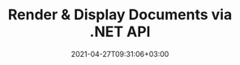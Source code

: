 ---
title: "Render & Display Documents via .NET API"
description: "‎.NET Document Viewer API to Render 170+ document formats into PDF, HTML and Image with Powerful ‎Configuration Options.‎"
bg_image: "https://cms.admin.containerize.com/templates/aspose/App_Themes/V3/images/bg/header1.png"
bg_overlay: false
layout: "product"
date: 2021-04-27T09:31:06+03:00
draft: false
button:
    enable: true
    icon: "ion-android-arrow-down"
    label: "Download Free Trial"
    link: "https://downloads.groupdocs.com/viewer"

############################# SubMenu ############################
submenu:
    enable: true
    
    left:
        img_alt: "GroupDocs.Viewer for .NET"
        image: "https://www.groupdocs.cloud/templates/groupdocs/images/product-logos/groupdocs-viewer-net.png"
        product: "GroupDocs.Viewer"
        platform: ".NET"

    middle:
        button:
            # button loop
            - link: "#overview"
              text: "Overview"

            # button loop
            - link: "#features"
              text: "Features"

            # button loop
            - link: "#support"
              text: "Support"

            # button loop
            - link: "https://products.groupdocs.app/viewer/family"
              text: "Live Demo"

            # button loop
            - link: "https://purchase.groupdocs.com/pricing/viewer/net"
              text: "Pricing"

    right:
        link_download: "https://downloads.groupdocs.com/viewer"
        link_learn: "https://docs.groupdocs.com/viewer/net/"
        link_buy: "https://purchase.groupdocs.com"

############################# Overview ############################
overview:
    enable: true
    content: |
      GroupDocs.Viewer for .NET APIs help you create powerful applications in C#, ASP.NET ‎and other .NET-based technologies, which can render and display documents and images of 170+ file ‎formats without installing any external software. The file viewer library rasterizes the documents and then converts them into SVG+HTML+CSS to optimize the overall document rendering experience for viewing business documents, images, ‎text files, diagrams, graphics, email attachments and PDF files with speed, true-text and high-fidelity inside your applications. You have the option to add document viewing and reading functionalities in your applications to display ‎whole document, partial document, specific page/cell range, individual document layer, with or ‎without annotations and comments for the supported file formats.‎  

      GroupDocs.Viewer for .NET caches the rendered documents output to the local disk by default. Any type of external cache storage is also supported by implementing appropriate interfaces – Amazon S3, Dropbox, Google Drive, Windows Azure, Redis or any other.
    tabs:
      enable: true

      tab_one_description: |
        Following is an overview of GroupDocs.Viewer for .NET:
      
      tab_one_logo:
        img_alt: "Document Viewer APIs"
        image: "https://www.groupdocs.cloud/templates/groupdocs/images/product-logos/90x90-noborder/groupdocs-viewer-net.png"
        product: "GroupDocs.Viewer"
        platform: ".NET"
      
      tab_one_right:
        enable: true
        icon: "fab fa-html5"
        title: "Overview"
        content: |
          * Display 170+ Document Types
          * Get HTML, Image, PDF Version
          * Rotate &amp; Reorder
          * Apply Watermark
          * Cache for Fast Process
          * Add Custom Fonts
          * Apply Encoding Standards
          * Custom Input Data Handler
          * Render with Track Changes
          * Render as Responsive HTML
          * Render PDF &amp; CAD Layers
      
      tab_two_description: |
        GroupDocs.Viewer for .NET supports viewing all popular [document file formats](https://docs.groupdocs.com/viewer/net/supported-document-formats/). With just a few lines of code, add PDF viewer, Microsoft Office Word, Excel spreadsheet, Image, HTML, Outlook email, OneNote, Project and graphics viewing capabilities in your .NET applications.

      tab_two_logo:
        img_alt: ".NET Viewer APIs"
        image: "https://www.groupdocs.cloud/templates/groupdocs/images/product-logos/90x90-noborder/groupdocs-viewer-net.png"
        product: "GroupDocs.Viewer"
        platform: ".NET"

      tab_two_left:
        enable: true
        table:
          # table loop
          - title: "Microsoft Office"
            content: |
              * **Word:** DOC, DOCX, DOCM, DOT, DOTX, DOTM, RTF, TXT‎
              * **Excel:** XLS, XLSX, XLSM, XLSB, XLTM, XLT, XLTM, XLTX, XLAM, SXC, SpreadsheetML
              * **PowerPoint:** PPT, PPTX, PPS, PPSX, PPSM, POT, POTM, POTX, PPTM
              * **Visio:** VSD, VDX, VSS, VSSX, VSX, VST, VSTX, VTX, VSDX, VDW, VSTM, VSSM, VSDM
              * **Project:** MPP, MPT, MPX
              * **Outlook:** MSG, EML, EMLX, PST, OST‎
              * **OneNote:** ONE

          # table loop
          - title: "Other Formats"
            content: |
              * **PDF Formats:** PDF, TEX, XPS, OXPS
              * **OpenDocument:** ODT, OTT, ODS, ODP, OTP, OTS, ODG, OTG, FODP, FODG
              * **Delimiter-Separated Values:** CSV, TSV
              * **Web:** HTML, MHT, MHTML
              * **Metafile‎:** WMF, EMF, CGM‎, WMZ, EMZ
              * **PostScript:** PS, EPS
              * **Archives:** ZIP, TAR, BZ2, GZ, RAR, RAR5
              * **Various:** OBJ, EPUB, MOBI, DjVu, XML, VCF, VCARD, NUMBER, NSF

      tab_two_right:
        enable: true
        table:
          # table loop
          - title: "Images, Graphics & Diagrams"
            content: |
              * **Images:** BMP, GIF, JPG, PNG, TIFF, multi-page TIFF, WebP, DNG, DIB, DCM
              * **Windows Icon:** ICO
              * **Scalable Vector Graphics:** SVG, CDR, CMX, IGS, SVGZ
              * **Jpeg2000:** JP2, J2C, J2K, JPC, JPF, JPX, JPM
              * **Adobe Photoshop:** PSD, PSB
              * **Printer Command Language:** PCL
              * **Stereo Lithography (3D Printing)‎:** STL
              * **Industry Foundation Classes:** IFC
              * **Medical Imaging:** DICOM
              * **Plotter Documents:** PLT, HPG
              * **Autodesk Design Web Formats:** DWF, DWG
              * **AutoCAD Drawing:** DGN, DWT, IFC, STL, CF2
              * **ISFF-based DGN (V7):** DGN

          # table loop
          - title: "Programming Languages Formats"
            content: |
              * **C/C++/C# Files:** C, CC, CS, CPP, CXX, C#, H, HH, M, MM
              * **Java/JavaScript Files:** JAVA, JS, JSON, PROPERTIES
              * **Various:** VB, PHP, SQL, PL, PY, PV, RB, RST, SASS, SCALA, SCM, SCRIPT, AS, AS3, ASM, BAT, CMAKE, CSS, DIFF, ERB, GROOVY, HAML, LESS, LOG, M, MAKE, MD, ML, MM, SH, SML, VIM, YAML

      tab_three_description: |
        GroupDocs.Viewer for .NET supports following Operating Systems, Frameworks & Package Managers:‎
      tab_three_left:
        enable: true
        table:
          # table loop
          - icon: "fab fa-windows"
            title: "Operating Systems"
            content: |
              * Windows Desktop
              * Windows Server
              * Windows Azure
              * Linux

          # table loop
          - icon: "fas fa-code"
            title: "Supported Frameworks"
            content: |
              * .NET Framework 2.0 or higher
              * Mono Framework 1.2 or higher
              * .NET Standard 2.0
              * .NET Core 2.0
              * .NET Core 2.1

      tab_three_right:
        enable: true
        table:
          # table loop
          - icon: "fas fa-box"
            title: "Package Manager"
            content: |
              * NuGet

############################# Features ############################
features:
    enable: true
    title: "GroupDocs.Viewer for .NET Features"

    feature:
      # feature loop
      - icon: "fas fa-copy"
        content: "Rasterize Documents and Convert them into SVG, HTML & CSS"

      # feature loop
      - icon: "fas fa-eye"
        content: "Convert Text to HTML and Render Documents to get HTML, Image or PDF Representation"

      # feature loop
      - icon: "fas fa-bolt"
        content: "Faster Loading Time using Cached Versions of Documents"
      
      # feature loop
      - icon: "fas fa-file-powerpoint"
        content: "Convert Presentations with Shapes and Text with 3D Effects"

      # feature loop
      - icon: "fas fa-code"
        content: "Encode Word, Excel and Email Documents to Desired Encoding Standard"

      # feature loop
      - icon: "fas fa-cloud"
        content: "Render Documents located at FTP or Cloud Storage Locations"

      # feature loop
      - icon: "fas fa-remove-format"
        content: "Excluding Fonts when Rendering to HTML to reduce Resultant File Size"

      # feature loop
      - icon: "fas fa-comment-slash"
        content: "Minify CSS & HTML Output by Removing Comments, Extra White-Spaces etc.‎"

      # feature loop
      - icon: "fas fa-location-arrow"
        content: "Read the Text Contained in a Source Document through its Coordinates"

      # feature loop
      - icon: "fas fa-border-all"
        content: "Show/Hide the Grid Lines of Excel Sheets in Output Representation"

      # feature loop
      - icon: "fas fa-wrench"
        content: "Specify the Number of Rows in an Excel sheet to be rendered on Each Page"

      # feature loop
      - icon: "fas fa-columns"
        content: "Ignore Empty Columns while Rendering Spreadsheet Documents"

      # feature loop
      - icon: "fas fa-file-word"
        content: "Render Word Documents into HTML Pages, Images or PDF, with Track Changes"

      # feature loop
      - icon: "fas fa-envelope"
        content: "Render Email Attachments as Original Files, Images or in ‎HTML representation"

      # feature loop
      - icon: "fas fa-print"
        content: "Set printing restrictions on PDF documents"

      # feature loop
      - icon: "fas fa-file-archive"
        content: "Render Content/Files contained in ZIP Archives as Attachments"

      # feature loop
      - icon: "fas fa-lock"
        content: "Obtain Attachments from Password Protected Documents"

      # feature loop
      - icon: "fas fa-file-code"
        content: "Render Programming Languages File Formats as Plain Text"
      
      # feature loop
      - icon: "fas fa-fill-drip"
        content: "Adjust Background Colors when Viewing CAD Drawings"

      # feature loop
      - icon: "fas fa-file-excel"
        content: "View Excel documents and Convert to PDF, HTML, JPG & PNG"

      # feature loop
      - icon: "fas fa-heading"
        content: "Get Worksheet Names from Excel file – Display Spreadsheet Column Headings and Row numbers"

      # feature loop
      - icon: "fas fa-project-diagram"
        content: "View & Convert Microsoft Project Documents with Notes"

      # feature loop
      - icon: "fas fa-cube"
        content: "Convert CAD Drawings to SVG for better Viewing & Zooming Experience"

      # feature loop
      - icon: "fab fa-uncharted"
        content: "Choose to Render Visio Figures without Scheme"

    more_feature:
      # more_feature_loop
      - title: "View Documents Efficiently & Reliably"
        content: "Using GroupDocs.Viewer API you can display more than 90 document formats efficiently and reliably ‎with content and document structure integrity intact. Following sample code shows that how easy it is ‎to view HTML representation of a DOCX document:‎"
        gist_link: "https://gist.github.com/bobkovalex/f5c79052644211472aa1660a3414f69c"

      - title: "Apply Transformation to Rendered Output"
        content: "You can perform various transformations to the rendered output document using GroupDocs.Viewer ‎for .NET API. These transformation options give you control on the way you present the rendered ‎output for display. The available transformations are, page rotation option, page reorder option and ‎applying text watermark.‎"

      # more_feature_loop
      - title: "Working with Outlook Data Files"
        content: "GroupDocs.Viewer for .NET API can render the items in Outlook Data Files (OST/PST) as PDF, HTML and Image Files. Our ‎Viewer API also has the ability to obtain the list of folders contained in Outlook Data Files. Using ‎GroupDocs.Viewer for .NET API, you can specify the folder to render from Outlook Data Files. Likewise, ‎‎you can also obtain email messages contained in OST/PST formats as attachments. GroupDocs.Viewer for .NET also enables you to filter messages from OST/PST formats based on subject, content or sender."

      # more_feature_loop
      - title: "Working with CAD Documents"
        content: "GroupDocs.Viewer for .NET API can render model and all non-empty layouts or render a specific layout of a CAD file. GroupDocs.Viewer for .NET API also supports tiled rendering or rendering by coordinates of CAD documents into image, HTML or PDF. You can also obtain layer statuses for CAD documents."

############################# Testimonials ###############################
testimonials:
  enable: true

  testimonial:
    # testimonial item loop
    - name: "Mats Oustad"
      designation: "Senior Consultant/Partner at Novanet AS"
      content: "After implementing and using GroupDocs.Viewer for .NET in the project it looks to be working very well. I have tested with a lot of documents and so far so good. Everything I've thrown at it renders nicely and looks just as good as it would in a PDF viewer or MS Word."
              
    # testimonial item loop
    - name: "Martin Lasarga"
      designation: "Product Manager at Axentria ECM by G.S.I."
      content: "Excellent service and excellent products. They were extremely helpful and responsive during the GroupDocs.Viewer for .NET implementation process, can't recommend them highly enough."

############################# Support ############################
support:
    enable: true

    learning_resource:
        # learning_resource loop
        - link: "https://docs.groupdocs.com/viewer/net/"
          label: "Documentation"

        # learning_resource loop
        - link: "https://groupdocs.github.io/"
          label: "Source Code"

        # learning_resource loop
        - link: "https://apireference.groupdocs.com/"
          label: "API References"

        # learning_resource loop
        - link: "https://www.youtube.com/channel/UCSRRI9t9ooReVo82e1d1a0g"
          label: "Video Tutorials"

    product_support:
        # product_support loop
        - link: "https://forum.groupdocs.com/c/viewer"
          label: "Free Support"

        # product_support loop
        - link: "https://helpdesk.groupdocs.com/"
          label: "Paid Support"

        # product_support loop
        - link: "https://blog.groupdocs.com/category/viewer/"
          label: "Blog"

    # buttons
    icon_l: "ion-android-arrow-down"
    label_l: "Download Free Trial"
    link_l: "https://downloads.groupdocs.com/viewer"

    icon_r: "ion-social-octocat"
    label_r: "Download Examples"
    link_r: "http://groupdocs.github.io/"

############################# Solutions ############################
solutions:
    enable: true
    title: "GroupDocs.Viewer offers document viewing APIs for other popular development environments"

    solution:
        # solution loop
        - img_alt: "GroupDocs.Viewer for Java"
          image: "https://www.groupdocs.cloud/templates/groupdocs/images/product-logos/groupdocs-viewer-java.png"
          product: "GroupDocs.Viewer"
          platform: "Java"
          link: "/viewer/java"
---
